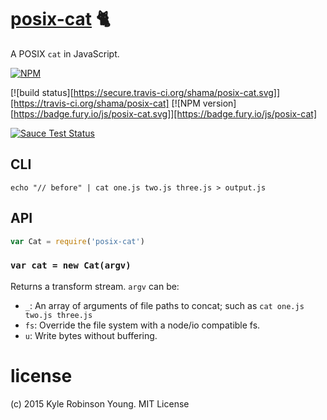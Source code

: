 # [posix-cat](http://pubs.opengroup.org/onlinepubs/9699919799/utilities/cat.html) :cat2:

A POSIX `cat` in JavaScript.

[![NPM](https://nodei.co/npm/posix-cat.png?downloads=true&downloadRank=true&stars=true)](https://nodei.co/npm/posix-cat/)

[![build status][https://secure.travis-ci.org/shama/posix-cat.svg]][https://travis-ci.org/shama/posix-cat]
[![NPM version][https://badge.fury.io/js/posix-cat.svg]][https://badge.fury.io/js/posix-cat]

<!-- [![browser support][https://ci.testling.com/shama/posix-cat.png]][https://ci.testling.com/shama/posix-cat] -->
[![Sauce Test Status](https://saucelabs.com/browser-matrix/shama.svg)](https://saucelabs.com/u/shama)

## CLI

```shell
echo "// before" | cat one.js two.js three.js > output.js
```

## API

```js
var Cat = require('posix-cat')
```

### `var cat = new Cat(argv)`
Returns a transform stream. `argv` can be:

* `_`: An array of arguments of file paths to concat; such as `cat one.js two.js three.js`
* `fs`: Override the file system with a node/io compatible fs.
* `u`: Write bytes without buffering.

# license
(c) 2015 Kyle Robinson Young. MIT License
